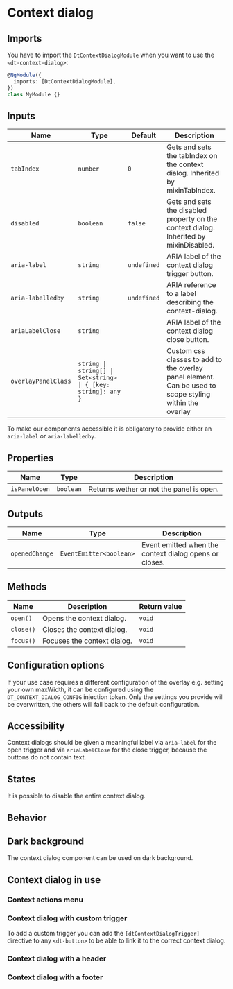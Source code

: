 # Context dialog

<ba-ux-snippet name="context-dialog-intro"></ba-ux-snippet>

<ba-live-example name="DtExampleContextDialogDefault"></ba-live-example>

## Imports

You have to import the `DtContextDialogModule` when you want to use the
`<dt-context-dialog>`:

```typescript
@NgModule({
  imports: [DtContextDialogModule],
})
class MyModule {}
```

## Inputs

| Name                | Type                                                          | Default     | Description                                                                                             |
| ------------------- | ------------------------------------------------------------- | ----------- | ------------------------------------------------------------------------------------------------------- |
| `tabIndex`          | `number`                                                      | `0`         | Gets and sets the tabIndex on the context dialog. Inherited by mixinTabIndex.                           |
| `disabled`          | `boolean`                                                     | `false`     | Gets and sets the disabled property on the context dialog. Inherited by mixinDisabled.                  |
| `aria-label`        | `string`                                                      | `undefined` | ARIA label of the context dialog trigger button.                                                        |
| `aria-labelledby`   | `string`                                                      | `undefined` | ARIA reference to a label describing the context-dialog.                                                |
| `ariaLabelClose`    | `string`                                                      |             | ARIA label of the context dialog close button.                                                          |
| `overlayPanelClass` | `string \| string[] \| Set<string> \| { [key: string]: any }` |             | Custom css classes to add to the overlay panel element. Can be used to scope styling within the overlay |

To make our components accessible it is obligatory to provide either an
`aria-label` or `aria-labelledby`.

## Properties

| Name          | Type      | Description                              |
| ------------- | --------- | ---------------------------------------- |
| `isPanelOpen` | `boolean` | Returns wether or not the panel is open. |

## Outputs

| Name           | Type                    | Description                                            |
| -------------- | ----------------------- | ------------------------------------------------------ |
| `openedChange` | `EventEmitter<boolean>` | Event emitted when the context dialog opens or closes. |

## Methods

| Name      | Description                 | Return value |
| --------- | --------------------------- | ------------ |
| `open()`  | Opens the context dialog.   | `void`       |
| `close()` | Closes the context dialog.  | `void`       |
| `focus()` | Focuses the context dialog. | `void`       |

## Configuration options

If your use case requires a different configuration of the overlay e.g. setting
your own maxWidth, it can be configured using the `DT_CONTEXT_DIALOG_CONFIG`
injection token. Only the settings you provide will be overwritten, the others
will fall back to the default configuration.

## Accessibility

Context dialogs should be given a meaningful label via `aria-label` for the open
trigger and via `ariaLabelClose` for the close trigger, because the buttons do
not contain text.

## States

It is possible to disable the entire context dialog.

<ba-live-example name="DtExampleContextDialogInteractive"></ba-live-example>

## Behavior

<ba-ux-snippet name="context-dialog-behavior"></ba-ux-snippet>

## Dark background

The context dialog component can be used on dark background.

<ba-live-example name="DtExampleContextDialogDark" themedark></ba-live-example>

## Context dialog in use

### Context actions menu

<ba-ux-snippet name="context-dialog-actions-menu"></ba-ux-snippet>

### Context dialog with custom trigger

To add a custom trigger you can add the `[dtContextDialogTrigger]` directive to
any `<dt-button>` to be able to link it to the correct context dialog.

<ba-live-example name="DtExampleContextDialogCustomIcon"></ba-live-example>

### Context dialog with a header

<ba-live-example name="DtExampleContextDialogHeader"></ba-live-example>

### Context dialog with a footer

<ba-live-example name="DtExampleContextDialogFooter"></ba-live-example>
